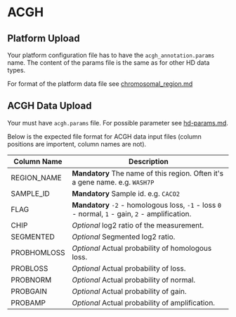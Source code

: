 # ACGH

## Platform Upload

Your platform configuration file has to have the `acgh_annotation.params` name.
The content of the params file is the same as for other HD data types.

For format of the platform data file see [chromosomal_region.md](chromosomal_region.md)

## ACGH Data Upload

Your must have `acgh.params` file. For possible parameter see [hd-params.md](hd-params.md).

Below is the expected file format for ACGH data input files (column positions are importent, column names are not).

| Column Name | Description |
--------------|--------------
| REGION_NAME | **Mandatory** The name of this region. Often it's a gene name. e.g. `WASH7P` |
| SAMPLE_ID | **Mandatory** Sample id. e.g. `CACO2` |
| FLAG | **Mandatory** `-2` - homologous loss, `-1` - loss `0` - normal, `1` - gain, `2` - amplification. |
| CHIP | *Optional* log2 ratio of the measurement. |
| SEGMENTED |  *Optional* Segmented log2 ratio. |
| PROBHOMLOSS | *Optional* Actual probability of homologous loss. |
| PROBLOSS | *Optional* Actual probability of loss. |
| PROBNORM |  *Optional* Actual probability of normal. |
| PROBGAIN | *Optional* Actual probability of gain. |
| PROBAMP | *Optional* Actual probability of amplification. |


